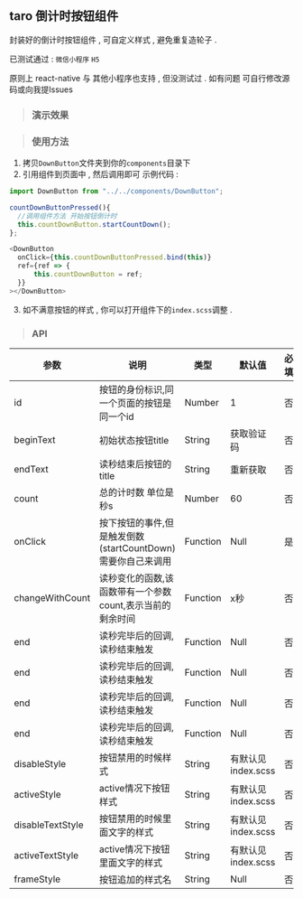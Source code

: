 ## taro 倒计时按钮组件

封装好的倒计时按钮组件 , 可自定义样式 , 避免重复造轮子 .  

已测试通过 : ```微信小程序```  ```H5```

原则上 react-native  与 其他小程序也支持 , 但没测试过 . 如有问题 可自行修改源码或向我提Issues

> ### 演示效果 

> ### 使用方法

  1. 拷贝```DownButton```文件夹到你的```components```目录下 
  2. 引用组件到页面中 , 然后调用即可  示例代码 :
  ``` javascript
  import DownButton from "../../components/DownButton";

  countDownButtonPressed(){
    //调用组件方法 开始按钮倒计时
    this.countDownButton.startCountDown();
  };

<DownButton
    onClick={this.countDownButtonPressed.bind(this)}
    ref={ref => {
        this.countDownButton = ref;
    }}
></DownButton>

  ```
  3. 如不满意按钮的样式 , 你可以打开组件下的```index.scss```调整 .

> ### API

参数| 说明 |  类型 | 默认值 | 必填
-|-|-|-|-
id | 按钮的身份标识,同一个页面的按钮是同一个id | Number | 1 | 否
beginText | 初始状态按钮title | String | 获取验证码 | 否
endText | 读秒结束后按钮的title | String |  重新获取 | 否
count | 总的计时数 单位是秒s | Number |  60 | 否
onClick | 按下按钮的事件,但是触发倒数(startCountDown)需要你自己来调用 | Function |  Null | 是
changeWithCount | 读秒变化的函数,该函数带有一个参数count,表示当前的剩余时间 | Function |  x秒 | 否
end | 读秒完毕后的回调,读秒结束触发 | Function |  Null | 否
end | 读秒完毕后的回调,读秒结束触发 | Function |  Null | 否
end | 读秒完毕后的回调,读秒结束触发 | Function |  Null | 否
end | 读秒完毕后的回调,读秒结束触发 | Function |  Null | 否
disableStyle | 按钮禁用的时候样式 | String |  有默认见index.scss | 否
activeStyle | active情况下按钮样式 | String |  有默认见index.scss | 否
disableTextStyle | 按钮禁用的时候里面文字的样式 | String |  有默认见index.scss | 否
activeTextStyle | active情况下按钮里面文字的样式 | String |  有默认见index.scss | 否
frameStyle | 按钮追加的样式名 | String |  Null | 否







